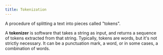 ```yaml
---
title: Tokenization
---
```


A procedure of splitting a text into pieces called "tokens".

A **tokenizer** is software that takes a string as input, and returns a sequence of tokens extracted from that string. Typically, tokens are words, but it's not strictly necessary. It can be a punctuation mark, a word, or in some cases, a combination of words.